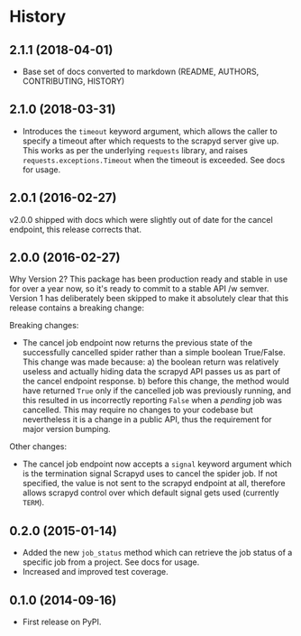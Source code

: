 # History

## 2.1.1 (2018-04-01)

* Base set of docs converted to markdown (README, AUTHORS, CONTRIBUTING, HISTORY)

## 2.1.0 (2018-03-31)

* Introduces the `timeout` keyword argument, which allows the caller to specify
  a timeout after which requests to the scrapyd server give up. This works as
  per the underlying `requests` library, and raises `requests.exceptions.Timeout`
  when the timeout is exceeded. See docs for usage.


## 2.0.1 (2016-02-27)

v2.0.0 shipped with docs which were slightly out of date for the cancel
endpoint, this release corrects that.

## 2.0.0 (2016-02-27)

Why Version 2? This package has been production ready and stable in use
for over a year now, so it's ready  to commit to a stable API /w semver.
Version 1 has deliberately been skipped to make it absolutely clear that
this release contains a breaking change:

Breaking changes:

* The cancel job endpoint now returns the previous state of the successfully
  cancelled spider rather than a simple boolean True/False. This change was
  made because:
    a) the boolean return was relatively useless and actually hiding data the
       scrapyd API passes us as part of the cancel endpoint response.
    b) before this change, the method would have returned `True` only if the
       cancelled job was previously running, and this resulted in us incorrectly
       reporting `False` when a *pending* job was cancelled.
  This may require no changes to your codebase but nevertheless it is a change
  in a public API, thus the requirement for major version bumping.

Other changes:

* The cancel job endpoint now accepts a `signal` keyword argument which is
  the termination signal Scrapyd uses to cancel the spider job. If not
  specified, the value is not sent to the scrapyd endpoint at all, therefore
  allows scrapyd control over which default signal gets used (currently `TERM`).


## 0.2.0 (2015-01-14)

* Added the new ``job_status`` method which can retrieve the job status of a
  specific job from a project. See docs for usage.
* Increased and improved test coverage.

## 0.1.0 (2014-09-16)

* First release on PyPI.
